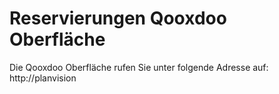 <!-- TITLE: Alte Oberfläche Qooxdoo -->
<!-- SUBTITLE: A quick summary of Qooxdoo -->

# Reservierungen Qooxdoo Oberfläche
Die Qooxdoo Oberfläche rufen Sie unter folgende Adresse auf:
http://planvision